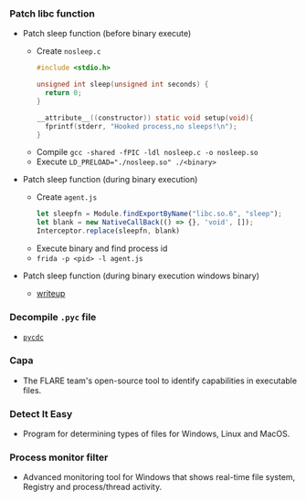 ### Patch libc function

- Patch sleep function (before binary execute)

  - Create `nosleep.c`
    ```c
    #include <stdio.h>

    unsigned int sleep(unsigned int seconds) {
      return 0;
    }

    __attribute__((constructor)) static void setup(void){
      fprintf(stderr, "Hooked process,no sleeps!\n");
    }
    ```
  - Compile `gcc -shared -fPIC -ldl nosleep.c -o nosleep.so`
  - Execute `LD_PRELOAD="./nosleep.so" ./<binary>`

- Patch sleep function (during binary execution)

  - Create `agent.js`
    ```js
    let sleepfn = Module.findExportByName("libc.so.6", "sleep");
    let blank = new NativeCallBack(() => {}, 'void', []);
    Interceptor.replace(sleepfn, blank)
    ```
  - Execute binary and find process id
  - `frida -p <pid> -l agent.js`

- Patch sleep function (during binary execution windows binary)

  - [writeup](https://docs.google.com/document/d/1Pls6AkWHbxvBuvDFLEv7piH9myZSahvQy4d3qR442Cw)

### Decompile `.pyc` file

- [`pycdc`](https://github.com/zrax/pycdc)

### Capa

- The FLARE team's open-source tool to identify capabilities in executable files.


### Detect It Easy

- Program for determining types of files for Windows, Linux and MacOS.

### Process monitor filter

- Advanced monitoring tool for Windows that shows real-time file system, Registry and process/thread activity.
